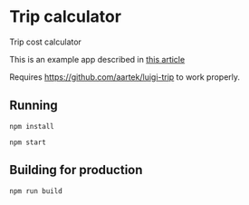 # Trip calculator

Trip cost calculator

This is an example app described in [this article](https://medium.com/swlh/luigi-micro-fronteds-orchestrator-8c0eca710151?source=friends_link&sk=1cd1bf7d608ad64687a4b11bef6d59fb)

Requires https://github.com/aartek/luigi-trip to work properly.


## Running
```
npm install
```

```
npm start
```

## Building for production
```
npm run build
```

